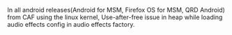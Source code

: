 In all android releases(Android for MSM, Firefox OS for MSM, QRD Android) from CAF using the linux kernel, Use-after-free issue in heap while loading audio effects config in audio effects factory.